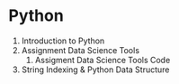 # Python

<ol>
  <li>Introduction to Python</li>
  <li>Assignment Data Science Tools
    <ol>
      <li>Assigment Data Science Tools Code</li>
    </ol>
  </li>
  <li>String Indexing & Python Data Structure</li>
</ol>
